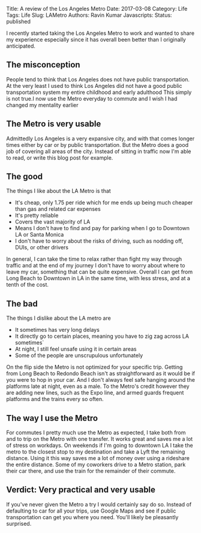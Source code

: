 Title: A review of the Los Angeles Metro
Date: 2017-03-08
Category: Life
Tags: Life
Slug: LAMetro
Authors: Ravin Kumar
Javascripts: 
Status: published


I recently started taking the Los Angeles Metro to work and wanted to share my experience
especially since it  has overall been  better than I originally
anticipated.  

## The misconception
People tend to think that Los Angeles does not have public transportation.
At the very least I used to think Los Angeles did not have a good public
transportation system my entire childhood and early adulthood
This simply is not true.I now use the Metro everyday to commute and I wish I had changed
my mentality earlier

## The Metro is very usable
Admittedly Los Angeles is a very expansive city, and with that comes
longer times either by car or by public transportation. But the Metro does a good
job of covering all areas of the city. Instead of sitting in traffic now I'm
able to read, or write this blog post for example. 

## The good
The things I like about the LA Metro is that  

* It's cheap, only 1.75 per ride which for me ends up being much cheaper than gas
and related car expenses
* It's pretty reliable
* Covers the vast majority of LA
* Means I don't have to find and pay for parking when I go to Downtown LA or Santa Monica
* I don't have to worry about the risks of driving, such as nodding off, DUIs, or other drivers  

In general, I can take the time to relax rather than fight my way through traffic
and at the end of my journey I don't have to worry about where to leave my car,
something that can be quite expensive. Overall I can get from Long Beach
to Downtown in LA in the same time, with less stress, and at a tenth of the cost.

## The bad
The things I dislike about the LA metro are 

* It sometimes has very long delays
* It directly go to certain places, meaning you have to zig zag across LA sometimes`
* At night, I still feel unsafe using it in certain areas
* Some of the people are unscrupulous unfortunately  

On the flip side the Metro is not optimized for your specific trip. Getting
from Long Beach to Redondo Beach isn't as straightforward as it would be
if you were to hop in your car. And I don't always feel safe hanging around
the platforms late at night, even as a male. To the Metro's credit
however they are adding new lines, such as the Expo line, and armed guards
frequent platforms and the trains every so often.

## The way I use the Metro
For commutes I pretty much use the Metro as expected, I take both from and to
trip on the Metro with one transfer. It works great and saves me a lot of stress
on workdays. On weekends if I'm going to downtown LA I take the metro
to the closest stop to my destination and take a Lyft the remaining distance.
Using it this way saves me a lot of money over using a rideshare the entire distance.
Some of my coworkers drive to a Metro station, park their car there, and use
the train for the remainder of their commute.

## Verdict: Very practical and very usable
If you've never given the Metro a try I would certainly say do so. Instead of
defaulting to car for all your trips, use Google Maps and see if public
transportation can get you where you need. You'll likely be pleasantly surprised.
